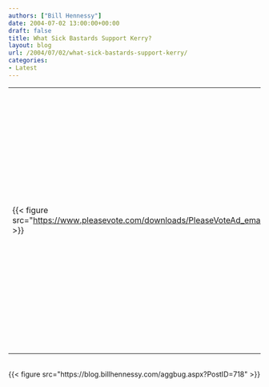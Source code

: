 ```yaml
---
authors: ["Bill Hennessy"]
date: 2004-07-02 13:00:00+00:00
draft: false
title: What Sick Bastards Support Kerry?
layout: blog
url: /2004/07/02/what-sick-bastards-support-kerry/
categories:
- Latest
---
```


<table border="0" >  
<tr >  

<td >  


{{< figure src="https://www.pleasevote.com/downloads/PleaseVoteAd_email.jpg" >}}


</td>  

<td >  


Kerry is raising millions of dollars through ads like this one on pleasevote.com that depicts George Bush eating the brains of a baby. It was also the back cover of _The Nation_ magazine's July 5 edition:

  


What does that this say about Kerry's supporters? [NYPost has more](https://https://www.nypost.com/gossip/17696.htm)

  


Nod to [Drudge](https://www.drudgereport.com/)

</td></tr></tbody></table>  
<table >  
</tbody></table>{{< figure src="https://blog.billhennessy.com/aggbug.aspx?PostID=718" >}}

